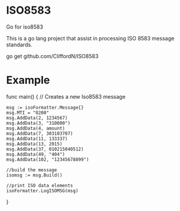 # ISO8583
Go for iso8583

This is a go lang project that assist in processing ISO 8583 message standards.

 go get github.com/CliffordN/ISO8583
 
 # Example
 
 func main() {
	// Creates a new Iso8583 message
	
	msg := isoFormatter.Message{}	
	msg.MTI = "0200"
	msg.AddData(2, 1234567)
	msg.AddData(3, "310000")
	msg.AddData(4, amount)
	msg.AddData(7, 303103707)
	msg.AddData(11, 133337)
	msg.AddData(13, 2015)
	msg.AddData(37, 010215040512)	
	msg.AddData(49, "404")
	msg.AddData(102, "12345678899")
	
	//build the message
	isomsg := msg.Build()
	
	//print ISO data elements
	isoFormatter.LogISOMSG(msg)
  
  }
  

